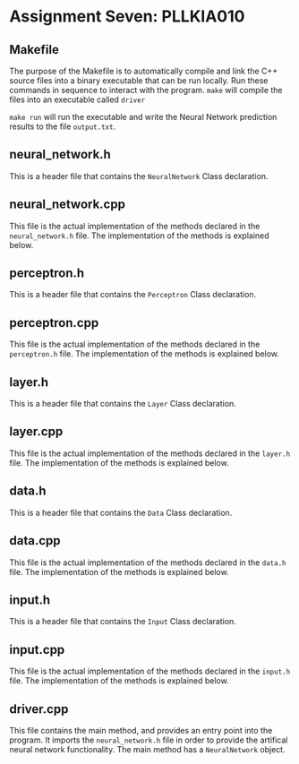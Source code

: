 # Assignment Seven: PLLKIA010

## Makefile
The purpose of the Makefile is to automatically compile and link the C++ source files into a binary executable that can be run locally. Run these commands in sequence to interact with the program.
```make``` will compile the files into an executable called ```driver```

```make run``` will run the executable and write the Neural Network prediction results to the file ```output.txt```.

## neural_network.h

This is a header file that contains the ```NeuralNetwork``` Class declaration.


## neural_network.cpp

This file is the actual implementation of the methods declared in the ```neural_network.h``` file. The implementation of the methods is explained below. 

## perceptron.h

This is a header file that contains the ```Perceptron``` Class declaration.


## perceptron.cpp

This file is the actual implementation of the methods declared in the ```perceptron.h``` file. The implementation of the methods is explained below. 

## layer.h

This is a header file that contains the ```Layer``` Class declaration.


## layer.cpp

This file is the actual implementation of the methods declared in the ```layer.h``` file. The implementation of the methods is explained below. 

## data.h

This is a header file that contains the ```Data``` Class declaration.


## data.cpp

This file is the actual implementation of the methods declared in the ```data.h``` file. The implementation of the methods is explained below. 

## input.h

This is a header file that contains the ```Input``` Class declaration.


## input.cpp

This file is the actual implementation of the methods declared in the ```input.h``` file. The implementation of the methods is explained below. 


## driver.cpp

This file contains the main method, and provides an entry point into the program. It imports the ```neural_network.h``` file in order to provide the artifical neural network functionality. The main method has a ```NeuralNetwork``` object.

